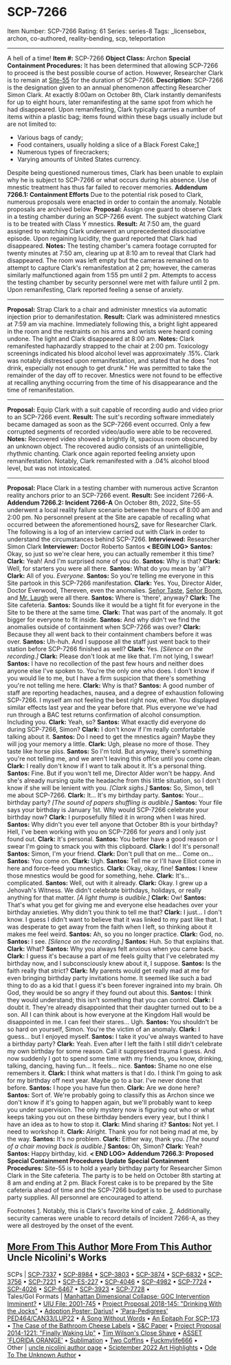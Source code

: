 # SCP-7266
Item Number: SCP-7266
Rating: 61
Series: series-8
Tags: _licensebox, archon, co-authored, reality-bending, scp, teleportation

---

A hell of a time!
**Item #:** SCP-7266
**Object Class:** Archon
**Special Containment Procedures:** It has been determined that allowing SCP-7266 to proceed is the best possible course of action. However, Researcher Clark is to remain at [Site-55](/secure-facility-dossier-site-55) for the duration of SCP-7266.
**Description:** SCP-7266 is the designation given to an annual phenomenon affecting Researcher Simon Clark. At exactly 8:00am on October 8th, Clark instantly demanifests for up to eight hours, later remanifesting at the same spot from which he had disappeared. Upon remanifesting, Clark typically carries a number of items within a plastic bag; items found within these bags usually include but are not limited to:
  * Various bags of candy;
  * Food containers, usually holding a slice of a Black Forest Cake;[1](javascript:;)
  * Numerous types of firecrackers;
  * Varying amounts of United States currency.

Despite being questioned numerous times, Clark has been unable to explain why he is subject to SCP-7266 or what occurs during his absence. Use of mnestic treatment has thus far failed to recover memories.
**Addendum 7266.1: Containment Efforts**
Due to the potential risk posed to Clark, numerous proposals were enacted in order to contain the anomaly. Notable proposals are archived below.
**Proposal:** Assign one guard to observe Clark in a testing chamber during an SCP-7266 event. The subject watching Clark is to be treated with Class Y mnestics.
**Result:** At 7:50 am, the guard assigned to watching Clark underwent an unprecedented dissociative episode. Upon regaining lucidity, the guard reported that Clark had disappeared.
**Notes:** The testing chamber's camera footage corrupted for twenty minutes at 7:50 am, clearing up at 8:10 am to reveal that Clark had disappeared. The room was left empty but the cameras remained on to attempt to capture Clark's remanifestation at 2 pm; however, the cameras similarly malfunctioned again from 1:55 pm until 2 pm. Attempts to access the testing chamber by security personnel were met with failure until 2 pm. Upon remanifesting, Clark reported feeling a sense of anxiety.
* * *
**Proposal:** Strap Clark to a chair and administer mnestics via automatic injection prior to demanifestation.
**Result:** Clark was administered mnestics at 7:59 am via machine. Immediately following this, a bright light appeared in the room and the restraints on his arms and wrists were heard coming undone. The light and Clark disappeared at 8:00 am.
**Notes:** Clark remanifested haphazardly strapped to the chair at 2:00 pm. Toxicology screenings indicated his blood alcohol level was approximately .15%. Clark was notably distressed upon remanifestation, and stated that he does "not drink, especially not enough to get drunk." He was permitted to take the remainder of the day off to recover. Mnestics were not found to be effective at recalling anything occurring from the time of his disappearance and the time of remanifestation.
* * *
**Proposal:** Equip Clark with a suit capable of recording audio and video prior to an SCP-7266 event.
**Result:** The suit's recording software immediately became damaged as soon as the SCP-7266 event occurred. Only a few corrupted segments of recorded video/audio were able to be recovered.
**Notes:** Recovered video showed a brightly lit, spacious room obscured by an unknown object. The recovered audio consists of an unintelligible, rhythmic chanting. Clark once again reported feeling anxiety upon remanifestation. Notably, Clark remanifested with a .04% alcohol blood level, but was not intoxicated.
* * *
**Proposal:** Place Clark in a testing chamber with numerous active Scranton reality anchors prior to an SCP-7266 event.
**Result:** See incident 7266-A.
**Addendum 7266.2: Incident 7266-A**
On October 8th, 2022, Site-55 underwent a local reality failure scenario between the hours of 8:00 am and 2:00 pm. No personnel present at the Site are capable of recalling what occurred between the aforementioned hours[2](javascript:;), save for Researcher Clark.
The following is a log of an interview carried out with Clark in order to understand the circumstances behind SCP-7266.
**Interviewed:** Researcher Simon Clark
**Interviewer:** Doctor Roberto Santos
**< BEGIN LOG>**
**Santos:** Okay, so just so we're clear here, you can actually remember it this time?
**Clark:** Yeah! And I'm surprised none of you do.
**Santos:** Why is that?
**Clark:** Well, for starters you were all there.
**Santos:** What do you mean by 'all'?
**Clark:** All of you. _Everyone._
**Santos:** So you're telling me everyone in this Site partook in this SCP-7266 manifestation.
**Clark:** Yes. You, Director Alder, Doctor Everwood, Thereven, even the anomalies. [Señor Taste](/scp-5057), [Señor Boom](/scp-6057), and [Mr. Laugh](/scp-1799) were all there.
**Santos:** Where is 'there', anyway?
**Clark:** The Site cafeteria.
**Santos:** Sounds like it would be a tight fit for everyone in the Site to be there at the same time.
**Clark:** That was part of the anomaly. It got bigger for everyone to fit inside.
**Santos:** And why didn't we find the anomalies outside of containment when SCP-7266 was over?
**Clark:** Because they all went back to their containment chambers before it was over.
**Santos:** Uh-huh. And I suppose all the staff just went back to their station before SCP-7266 finished as well?
**Clark:** Yes.
_[Silence on the recording.]_
**Clark:** Please don't look at me like that. I'm not lying, I swear!
**Santos:** I have no recollection of the past few hours and neither does anyone else I've spoken to. You're the only one who does. I don't know if you would lie to me, but I have a firm suspicion that there's something you're not telling me here.
**Clark:** Why is that?
**Santos:** A good number of staff are reporting headaches, nausea, and a degree of exhaustion following SCP-7266. I myself am not feeling the best right now, either. You displayed similar effects last year and the year before that. Plus everyone we've had run through a BAC test returns confirmation of alcohol consumption. Including you.
**Clark:** Yeah, so?
**Santos:** What exactly did everyone do during SCP-7266, Simon?
**Clark:** I don't know if I'm really comfortable talking about it.
**Santos:** Do I need to get the mnestics again? Maybe they will jog your memory a little.
**Clark:** Ugh, please no more of those. They taste like horse piss.
**Santos:** So I'm told. But anyway, there's something you're not telling me, and we aren't leaving this office until you come clean.
**Clark:** I really don't know if I want to talk about it. It's a personal thing.
**Santos:** Fine. But if you won't tell me, Director Alder won't be happy. And she's already nursing quite the headache from this little situation, so I don't know if she will be lenient with you.
_[Clark sighs.]_
**Santos:** So, Simon, tell me about SCP-7266.
**Clark:** It… It's my birthday party.
**Santos:** Your… birthday party?
_[The sound of papers shuffling is audible.]_
**Santos:** Your file says your birthday is January 1st. Why would SCP-7266 celebrate your birthday now?
**Clark:** I purposefully filled it in wrong when I was hired.
**Santos:** Why didn't you ever tell anyone that October 8th is your birthday? Hell, I've been working with you on SCP-7266 for _years_ and I only just found out.
**Clark:** It's personal.
**Santos:** You better have a good reason or I swear I'm going to smack you with this clipboard.
**Clark:** I do! It's personal!
**Santos:** Simon, I'm your friend.
**Clark:** Don't pull that on me… Come on…
**Santos:** You come on.
**Clark:** Ugh.
**Santos:** Tell me or I'll have Elliot come in here and force-feed you mnestics.
**Clark:** Okay, okay, fine!
**Santos:** I knew those mnestics would be good for something, hehe.
**Clark:** It's… complicated.
**Santos:** Well, out with it already.
**Clark:** Okay. I grew up a Jehovah's Witness. We didn't celebrate birthdays, holidays, or really anything for that matter.
_[A light thump is audible.]_
**Clark:** Ow!
**Santos:** That's what you get for giving me and everyone else headaches over your birthday anxieties. Why didn't you think to tell me that?
**Clark:** I just… I don't know. I guess I didn't want to believe that it was linked to my past like that. I was desperate to get away from the faith when I left, so thinking about it makes me feel weird.
**Santos:** Ah, so you no longer practice.
**Clark:** God, no.
**Santos:** I see.
_[Silence on the recording.]_
**Santos:** Huh. So that explains that.
**Clark:** What?
**Santos:** Why you always felt anxious when you came back.
**Clark:** I guess it's because a part of me feels guilty that I've celebrated my birthday now, and I subconsciously knew about it, I suppose.
**Santos:** Is the faith really that strict?
**Clark:** My parents would get really mad at me for even bringing birthday party invitations home. It seemed like such a bad thing to do as a kid that I guess it's been forever ingrained into my brain. Oh God, they would be so angry if they found out about this.
**Santos:** I think they would understand; this isn't something that you can control.
**Clark:** I doubt it. They're already disappointed that their daughter turned out to be a son. All I can think about is how everyone at the Kingdom Hall would be disappointed in me. I can feel their stares… Ugh.
**Santos:** You shouldn't be so hard on yourself, Simon. You're the victim of an anomaly.
**Clark:** I guess… but I enjoyed myself.
**Santos:** I take it you've always wanted to have a birthday party?
**Clark:** Yeah. Even after I left the faith I still didn't celebrate my own birthday for some reason. Call it suppressed trauma I guess. And now suddenly I got to spend some time with my friends, you know, drinking, talking, dancing, having fun… It feels… nice.
**Santos:** Shame no one else remembers it.
**Clark:** I think what matters is that I do. I think I'm going to ask for my birthday off next year. Maybe go to a bar. I've never done that before.
**Santos:** I hope you have fun then.
**Clark:** Are we done here?
**Santos:** Sort of. We're probably going to classify this as Archon since we don't know if it's going to happen again, but we'll probably want to keep you under supervision. The only mystery now is figuring out who or what keeps taking you out on these birthday benders every year, but I think I have an idea as to how to stop it.
**Clark:** Mind sharing it?
**Santos:** Not yet. I need to workshop it.
**Clark:** Alright. Thank you for not being mad at me, by the way.
**Santos:** It's no problem.
**Clark:** Either way, thank you.
_[The sound of a chair moving back is audible.]_
**Santos:** Oh, Simon?
**Clark:** Yeah?
**Santos:** Happy birthday, kid.
**< END LOG>**
**Addendum 7266.3: Proposed Special Containment Procedures Update**
**Special Containment Procedures:** Site-55 is to hold a yearly birthday party for Researcher Simon Clark in the Site cafeteria. The party is to be held on October 8th starting at 8 am and ending at 2 pm. Black Forest cake is to be prepared by the Site cafeteria ahead of time and the SCP-7266 budget is to be used to purchase party supplies.
All personnel are encouraged to attend.
  
  

Footnotes
[1](javascript:;). Notably, this is Clark's favorite kind of cake.
[2](javascript:;). Additionally, security cameras were unable to record details of Incident 7266-A, as they were all destroyed by the onset of the event.
  
  

  
  
  
  

[More From This Author](javascript:;)
[More From This Author](javascript:;)
Uncle Nicolini's Works  
---  
SCPs |  [SCP-7337](/scp-7337) • [SCP-8984](/scp-8984) • [SCP-3803](/scp-3803) • [SCP-3874](/scp-3874) • [SCP-6832](/scp-6832) • [SCP-3756](/scp-3756) • [SCP-7221](/scp-7221) • [SCP-ES-227](/scp-es-227) • [SCP-4046](/scp-4046) • [SCP-4982](/scp-4982) • [SCP-7724](/scp-7724) • [SCP-4026](/scp-4026) • [SCP-6467](/scp-6467) • [SCP-3923](/scp-3923) • [SCP-7728](/scp-7728) •  
Tales/GoI Formats |  [Manhattan Dimensional Collapse; GOC Intervention Imminent?](/koigarezaki-news-911-1998-ver) • [UIU File: 2001-745](/uiu-file-2001-745) • [Project Proposal 2018-145: "Drinking With the Jocks"](/project-proposal-2018-145) • [Adoption Poster: Darius!](/adoption-poster-darius) • ['Para-Pedigrees' PED464/CAN33/LUP22](/para-puppies) • [A Song Without Words](/a-song-without-words) • [An Epitaph For SCP-173](/an-epitaph-for-scp-173) • [The Case of the Bathroom Cheese Labels](/the-case-of-the-bathroom-cheese-labels) • [S&C Paper](/sc-paper) • [Project Proposal 2014-1221: "Finally Waking Up"](/project-proposal-2014-1221) • [Tim Wilson's Close Shave](/tim-wilson-s-close-shave) • [ASSET 'FLORIDA ORANGE'](/asset-florida-orange) • [Sublimation](/sublimation) • [Two Coffins](/two-coffins) • [Fuckmylife666](/fuckmylife666) •  
Other |  [uncle nicolini author page](/uncle-nicolini-author-page) • [Sciptember 2022 Art Highlights](/sciptember-2022-art) • [Ode To The Unknown Author](/ode-to-the-unknown-author) •